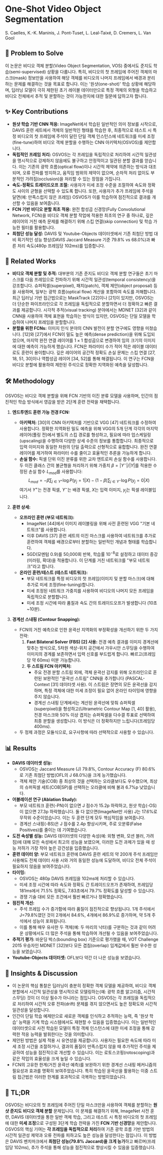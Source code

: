 # One-Shot Video Object Segmentation
S. Caelles, K.-K. Maninis, J. Pont-Tuset, L. Leal-Taixé, D. Cremers, L. Van Gool

## 🧩 Problem to Solve
이 논문은 비디오 객체 분할(Video Object Segmentation, VOS) 중에서도 준지도 학습(semi-supervised) 상황을 다룹니다. 특히, 비디오의 첫 프레임에 주어진 객체의 마스크(mask) 정보만을 사용하여 해당 객체를 비디오의 나머지 프레임에서 배경과 분리하는 문제를 해결하는 것을 목표로 합니다. 이는 '원샷(one-shot)' 학습 상황에 해당하며, 딥러닝 모델이 극히 제한된 초기 레이블 데이터만으로 특정 객체의 외형을 학습하고 비디오 전체에서 추적 및 분할하는 것이 가능한지에 대한 질문에 답하고자 합니다.

## ✨ Key Contributions
*   **원샷 학습 기반 CNN 적응:** ImageNet에서 학습된 일반적인 의미 정보를 시작으로, DAVIS 훈련 세트에서 객체의 일반적인 형태를 학습한 후, 최종적으로 테스트 시 특정 비디오의 첫 프레임에 주석이 달린 단일 객체 인스턴스에 네트워크를 미세 조정(fine-tune)하여 비디오 객체 분할을 수행하는 CNN 아키텍처(OSVOS)를 제안합니다.
*   **독립적인 프레임 처리:** OSVOS는 각 프레임을 독립적으로 처리하여 시간적 일관성을 명시적으로 강제하지 않음에도 불구하고 안정적이고 일관된 분할 결과를 얻습니다. 이는 기존의 광학 흐름(optical flow)이나 시간적 제약에 의존하는 방식과 대조되며, 오류 전파를 방지하고, 움직임 범위의 제약이 없으며, 순차적 처리 없이도 부분적인 가려짐(occlusion)을 처리할 수 있는 장점을 가집니다.
*   **속도-정확도 트레이드오프 조절:** 사용자가 미세 조정 수준을 조절하여 속도와 정확도 사이의 균형을 선택할 수 있도록 합니다. 또한, 사용자가 추가 프레임에 주석을 달면(예: 만족스럽지 않은 프레임) OSVOS가 이를 학습하여 점진적으로 결과를 개선할 수 있음을 보여줍니다.
*   **FCN 기반 비디오 분할 최초 적용:** 완전 합성곱 신경망(Fully Convolutional Network, FCN)을 비디오 객체 분할 작업에 적용한 최초의 연구 중 하나로, 깊은 레이어의 거친 예측 문제를 해결하기 위해 스킵 연결(skip connection) 및 학습 가능한 필터를 활용합니다.
*   **최첨단 성능 달성:** DAVIS 및 Youtube-Objects 데이터셋에서 기존 최첨단 방법 대비 획기적인 성능 향상(DAVIS Jaccard Measure 기준 79.8% vs 68.0%)과 빠른 처리 속도(480p 프레임당 102ms)를 입증합니다.

## 📎 Related Works
*   **비디오 객체 분할 및 추적:** 대부분의 기존 준지도 비디오 객체 분할 연구들은 초기 마스크를 다음 프레임으로 전파하기 위해 시간적 일관성(temporal consistency)을 강조합니다. 슈퍼픽셀(superpixel), 패치(patch), 객체 제안(object proposal) 등을 사용하며, 일부는 광학 흐름(optical flow) 계산을 포함하여 속도를 저해합니다. 최근 딥러닝 기반 접근법으로는 MaskTrack [22]이나 [21]이 있지만, OSVOS는 더 단순한 파이프라인으로 각 프레임을 독립적으로 분할하면서 더 정확하고 빠른 결과를 제공합니다. 시각적 추적(visual tracking) 분야에서는 MDNET [32]과 같이 CNN을 사용하여 객체 표현을 학습하는 방식이 있지만, OSVOS는 단일 모델을 학습하여 나머지 프레임을 분할합니다.
*   **분할을 위한 FCNs:** 이미지 인식 분야의 CNN 발전이 분할 연구에도 영향을 미쳤습니다. [12]와 [27]에서 FCN이 밀도 높은 예측(dense prediction)을 위해 도입되었으며, 마지막 완전 연결 레이어를 $1 \times 1$ 합성곱으로 변경하여 임의 크기의 이미지에 대한 예측이 가능하게 했습니다. FCN은 파라미터 수가 적어 적은 레이블 데이터로도 훈련이 용이합니다. 깊은 레이어의 공간적 정확도 손실 문제는 스킵 연결 [27, 18, 51, 30]이나 역합성곱 레이어 [34, 52]를 통해 해결됩니다. 이 연구는 FCN을 비디오 분할에 활용하여 제한된 주석으로 정확한 지역화된 예측을 달성합니다.

## 🛠️ Methodology
OSVOS는 비디오 객체 분할을 위해 FCN 기반의 이진 분류 모델을 사용하며, 인간의 점진적인 학습 방식에서 영감을 받은 2단계 훈련 전략을 채택합니다.

1.  **엔드투엔드 훈련 가능 전경 FCN:**
    *   **아키텍처:** [30]의 CNN 아키텍처를 기반으로 VGG [47] 네트워크를 수정하여 사용합니다. 정확한 지역화된 밀도 예측을 위해 VGG의 5개 단계 각각의 마지막 레이어(풀링 전)에서 별도의 스킵 경로를 형성하고, 필요에 따라 업스케일링(upscaling)을 수행하여 다양한 상세 수준의 정보를 통합합니다. 최종적으로 입력 이미지와 동일한 차원의 단일 출력으로 선형적으로 융합합니다. 완전 연결 레이어를 제거하여 파라미터 수를 줄이고 효율적인 추론을 가능하게 합니다.
    *   **손실 함수:** 픽셀 단위 이진 분류를 위한 교차 엔트로피 손실 함수를 사용합니다. 두 이진 클래스 간의 불균형을 처리하기 위해 가중치 $\beta = |Y^-| / |Y|$를 적용한 수정된 손실 함수 $L_{mod}$를 사용합니다:
        $$L_{mod} = -\beta \sum_{j \in Y^+} \log P(y_j=1|X) - (1-\beta) \sum_{j \in Y^-} \log P(y_j=0|X)$$
        여기서 $Y^+$는 전경 픽셀, $Y^-$는 배경 픽셀, $X$는 입력 이미지, $y_j$는 픽셀 레이블입니다.

2.  **훈련 상세:**
    *   **오프라인 훈련 (부모 네트워크):**
        *   ImageNet [44]에서 이미지 레이블링을 위해 사전 훈련된 VGG "기본 네트워크"를 사용합니다.
        *   이후 DAVIS [37] 훈련 세트의 이진 마스크를 사용하여 네트워크를 추가로 훈련하여 객체를 배경으로부터 분할하는 일반적인 개념과 형태를 학습합니다.
        *   SGD(모멘텀 0.9)를 50,000회 반복, 학습률 $10^{-8}$로 설정하고 데이터 증강(미러링, 확대)을 적용합니다. 이 단계를 거친 네트워크를 "부모 네트워크"라고 합니다.
    *   **온라인 훈련/테스트 (테스트 네트워크):**
        *   부모 네트워크를 특정 비디오의 첫 프레임(이미지 및 분할 마스크)에 대해 추가로 미세 조정(fine-tuning)합니다.
        *   미세 조정된 네트워크 가중치를 사용하여 비디오의 나머지 모든 프레임을 독립적으로 분할합니다.
        *   미세 조정 시간에 따라 품질과 속도 간의 트레이드오프가 발생합니다 (10초~10분).

3.  **경계선 스내핑 (Contour Snapping):**
    *   FCN의 거친 예측으로 인한 윤곽선 지역화의 부정확성을 개선하기 위한 두 가지 전략:
        1.  **Fast Bilateral Solver (FBS) [2] 사용:** 전경 예측 결과를 이미지 경계선에 맞추는 방식으로, 5차원 색상-위치 공간에서 가우시안 스무딩을 수행하여 이미지의 경계를 보존하면서 입력 신호를 부드럽게 합니다. 빠르고(프레임당 약 60ms) 미분 가능합니다.
        2.  **두 스트림 FCN 아키텍처:**
            *   주요 전경 분할 스트림 외에, 객체 윤곽선 감지를 위해 오프라인으로 훈련된 보완적인 "윤곽선 스트림" CNN을 추가합니다 (PASCAL-Context [31] 데이터셋 사용). 이 스트림은 장면의 모든 윤곽선을 감지하며, 특정 객체에 대한 미세 조정이 필요 없어 온라인 타이밍에 영향을 주지 않습니다.
            *   경계선 스내핑 단계에서는 계산된 윤곽선에 맞춰 슈퍼픽셀(superpixel)을 형성하고(Ultrametric Contour Map [1, 40] 활용), 전경 마스크와 50% 이상 겹치는 슈퍼픽셀을 다수결 투표로 선택하여 최종 분할을 생성합니다. 이 방식은 더 정확하지만 느립니다(프레임당 400ms).
    *   두 정제 과정은 모듈식으로, 요구사항에 따라 선택적으로 사용할 수 있습니다.

## 📊 Results
*   **DAVIS 데이터셋 성능:**
    *   OSVOS는 Jaccard Measure (J) 79.8%, Contour Accuracy (F) 80.6%로 기존 최첨단 방법(OFL의 J 68.0%)을 크게 능가했습니다.
    *   객체 제안 기술(COB) 중 최상의 것을 선택하는 오라클보다도 우수했으며, 최상의 슈퍼픽셀 세트(COB|SP)를 선택하는 오라클에 비해 불과 6.7%p 낮았습니다.
*   **어블레이션 연구 (Ablation Study):**
    *   부모 네트워크 훈련(-PN)이 없으면 J 점수가 15.2p 하락하고, 원샷 학습(-OS)이 없으면 27.3p 하락했습니다. 둘 다 없으면(ImageNet만 사용) J는 17.6%로 무작위 수준이었습니다. 이는 두 훈련 단계 모두 핵심적임을 보여줍니다.
    *   경계선 스내핑(-BS)은 J 점수를 2.4p 향상시키며, 주로 오분류(False Positives)를 줄이는 데 기여했습니다.
*   **도전 속성별 성능:** DAVIS 데이터셋의 다양한 속성(예: 외형 변화, 모션 블러, 가려짐)에 대해 모든 속성에서 최고의 성능을 보였으며, 이러한 도전 과제가 있을 때 성능 저하가 가장 작아 높은 강건성을 입증했습니다.
*   **훈련 데이터 양:** 부모 네트워크 훈련에 DAVIS 훈련 세트의 약 200개 주석 프레임만 사용해도 전체 데이터 사용 시와 거의 동일한 성능에 도달하여, 비디오 전체 주석이 필요하지 않음을 보여주었습니다.
*   **타이밍:**
    *   OSVOS는 480p DAVIS 프레임을 102ms에 처리할 수 있습니다.
    *   미세 조정 시간에 따라 속도와 정확도 간 트레이드오프가 존재하여, 프레임당 181ms에서 71.5% 정확도, 7.83초에서 79.7% 정확도를 달성할 수 있습니다.
    *   경쟁 기술 대비 모든 조건에서 훨씬 빠르거나 정확했습니다.
*   **점진적 개선:**
    *   주석 프레임 수가 증가함에 따라 품질이 점진적으로 향상됩니다. 1개 주석에서 J=79.8%였던 것이 2개에서 84.6%, 4개에서 86.9%로 증가하며, 약 5개 주석에서 성능이 포화됩니다.
    *   이를 통해 매우 유사한 두 객체(예: 두 마리의 낙타)를 구분하는 것과 같이 어려운 상황에서도 더 많은 주석을 통해 학습하여 개선될 수 있음을 보여주었습니다.
*   **추적기 평가:** 바운딩 박스(bounding box) 기준으로 평가했을 때, VOT Challenge 2015 우승자인 MDNET [32]보다 모든 겹침(overlap) 임계값에서 훨씬 우수한 성능을 보였습니다.
*   **Youtube-Objects 데이터셋:** OFL보다 약간 더 나은 성능을 보였습니다.

## 🧠 Insights & Discussion
*   이 논문의 핵심 통찰은 딥러닝이 충분히 정확한 객체 모델을 제공하여, 비디오 객체 분할에서 시간적 일관성을 명시적으로 모델링하는(예: 광학 흐름 알고리즘, 시간적 스무딩) 것이 더 이상 필수가 아니라는 점입니다. OSVOS는 각 프레임을 독립적으로 처리하여 시간적 오류 전파(drift) 문제를 겪지 않으면서도 높은 정확도와 시간적 일관성을 달성합니다.
*   인간이 단일 학습 예제만으로 새로운 객체를 인식하고 추적하는 능력, 즉 '원샷 학습' 능력을 기계 학습 시스템에서도 재현할 수 있음을 입증했습니다. 이는 일반적인 데이터셋으로 사전 학습된 모델이 특정 객체 인스턴스에 대한 미세 조정을 통해 강력한 적응 능력을 발휘한다는 것을 의미합니다.
*   제안된 방법은 실제 적용 시 유연성을 제공합니다. 사용자는 필요한 속도에 따라 미세 조정 시간을 조절하거나, 결과의 품질이 만족스럽지 않을 때 추가적인 주석을 제공하여 성능을 점진적으로 개선할 수 있습니다. 이는 로토스코핑(rotoscoping)과 같은 작업의 효율성을 크게 높일 수 있습니다.
*   FCN의 고유한 한계(거친 윤곽선 예측)를 보완하기 위한 경계선 스내핑 메커니즘의 필요성과 효과를 명확히 보여주었습니다. 특히 학습된 윤곽선을 활용하는 이중 스트림 접근법은 이러한 한계를 효과적으로 극복하는 방법이었습니다.

## 📌 TL;DR
OSVOS는 비디오의 첫 프레임에 주어진 단일 마스크만을 사용하여 객체를 분할하는 **원샷 준지도 비디오 객체 분할** 문제입니다. 이 문제를 해결하기 위해, ImageNet 사전 훈련, DAVIS 데이터셋을 통한 일반 객체 학습, 그리고 테스트 시 특정 비디오의 첫 프레임에 대한 **미세 조정**으로 구성된 3단계 학습 전략을 가진 **FCN 기반 신경망**을 제안합니다. OSVOS의 핵심 기여는 **각 프레임을 독립적으로 처리**하여 기존 광학 흐름 기반 방법의 시간적 일관성 제약과 오류 전파를 피하고도 높은 성능을 달성한다는 점입니다. 이 방법은 DAVIS 벤치마크에서 **최첨단 성능(79.8% Jaccard)을 크게 능가**하고 빠르며(프레임당 102ms), 추가 주석을 통해 성능을 점진적으로 향상시킬 수 있음을 입증했습니다.